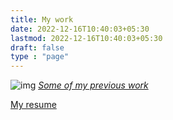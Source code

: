 ```yaml
---
title: My work 
date: 2022-12-16T10:40:03+05:30
lastmod: 2022-12-16T10:40:03+05:30
draft: false
type : "page"
---
```

![img](/img/mywork.png)
_<a href="/posts/portfolio/">Some of my previous work</a>_

<a href="/others/irfan_irshad_2023.pdf" target="_blank">My resume</a>
<!--more-->

